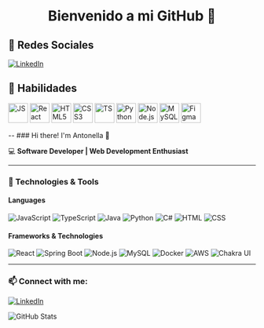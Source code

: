 <h1 align="center">Bienvenido a mi GitHub 👋</h1>

## 🔗 Redes Sociales
[![LinkedIn](https://img.shields.io/badge/LinkedIn-0A66C2?style=for-the-badge&logo=linkedin&logoColor=white)](https://www.linkedin.com/in/antonella-rr31)

## 🚀 Habilidades
<p align="left">
  <img src="https://cdn.jsdelivr.net/gh/devicons/devicon/icons/javascript/javascript-original.svg" alt="JS" width="40" height="40"/>
  <img src="https://cdn.jsdelivr.net/gh/devicons/devicon/icons/react/react-original.svg" alt="React" width="40" height="40"/>
  <img src="https://cdn.jsdelivr.net/gh/devicons/devicon/icons/html5/html5-original.svg" alt="HTML5" width="40" height="40"/>
  <img src="https://cdn.jsdelivr.net/gh/devicons/devicon/icons/css3/css3-original.svg" alt="CSS3" width="40" height="40"/>
  <img src="https://cdn.jsdelivr.net/gh/devicons/devicon/icons/typescript/typescript-original.svg" alt="TS" width="40" height="40"/>
  <img src="https://cdn.jsdelivr.net/gh/devicons/devicon/icons/python/python-original.svg" alt="Python" width="40" height="40"/>
  <img src="https://cdn.jsdelivr.net/gh/devicons/devicon/icons/nodejs/nodejs-original.svg" alt="Node.js" width="40" height="40"/>
  <img src="https://cdn.jsdelivr.net/gh/devicons/devicon/icons/mysql/mysql-original.svg" alt="MySQL" width="40" height="40"/>
  <img src="https://cdn.jsdelivr.net/gh/devicons/devicon/icons/figma/figma-original.svg" alt="Figma" width="40" height="40"/>
</p>
--
### Hi there! I'm Antonella 👋

💻 **Software Developer | Web Development Enthusiast**

---

### 🚀 Technologies & Tools

#### **Languages**
![JavaScript](https://img.shields.io/badge/-JavaScript-F7DF1E?style=flat-square&logo=javascript&logoColor=black)
![TypeScript](https://img.shields.io/badge/-TypeScript-3178C6?style=flat-square&logo=typescript&logoColor=white)
![Java](https://img.shields.io/badge/-Java-007396?style=flat-square&logo=java&logoColor=white)
![Python](https://img.shields.io/badge/-Python-3776AB?style=flat-square&logo=python&logoColor=white)
![C#](https://img.shields.io/badge/-C%23-239120?style=flat-square&logo=c-sharp&logoColor=white)
![HTML](https://img.shields.io/badge/-HTML5-E34F26?style=flat-square&logo=html5&logoColor=white)
![CSS](https://img.shields.io/badge/-CSS3-1572B6?style=flat-square&logo=css3&logoColor=white)

#### **Frameworks & Technologies**
![React](https://img.shields.io/badge/-React-61DAFB?style=flat-square&logo=react&logoColor=black)
![Spring Boot](https://img.shields.io/badge/-Spring%20Boot-6DB33F?style=flat-square&logo=spring-boot&logoColor=white)
![Node.js](https://img.shields.io/badge/-Node.js-339933?style=flat-square&logo=node.js&logoColor=white)
![MySQL](https://img.shields.io/badge/-MySQL-4479A1?style=flat-square&logo=mysql&logoColor=white)
![Docker](https://img.shields.io/badge/-Docker-2496ED?style=flat-square&logo=docker&logoColor=white)
![AWS](https://img.shields.io/badge/-AWS-232F3E?style=flat-square&logo=amazon-aws&logoColor=white)
![Chakra UI](https://img.shields.io/badge/-Chakra%20UI-319795?style=flat-square&logo=chakra-ui&logoColor=white)

---

### 📫 Connect with me:
[![LinkedIn](https://img.shields.io/badge/-LinkedIn-0077B5?style=flat-square&logo=linkedin&logoColor=white)](https://www.linkedin.com/in/antonella-rr31)

![GitHub Stats](https://github-readme-stats.vercel.app/api?username=SiempreA&show_icons=true&theme=tokyonight)


<!--
**DevAntonellaR/DevAntonellaR** is a ✨ _special_ ✨ repository because its `README.md` (this file) appears on your GitHub profile.

Here are some ideas to get you started:

- 🔭 I’m currently working on ...
- 🌱 I’m currently learning ...
- 👯 I’m looking to collaborate on ...
- 🤔 I’m looking for help with ...
- 💬 Ask me about ...
- 📫 How to reach me: ...
- 😄 Pronouns: ...
- ⚡ Fun fact: ...
-->
